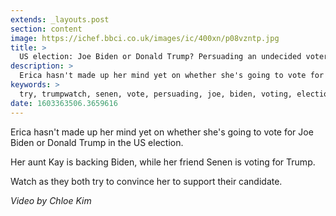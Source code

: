 ```yaml
--- 
extends: _layouts.post 
section: content 
image: https://ichef.bbci.co.uk/images/ic/400xn/p08vzntp.jpg 
title: > 
  US election: Joe Biden or Donald Trump? Persuading an undecided voter 
description: > 
  Erica hasn't made up her mind yet on whether she's going to vote for Joe Biden or Donald Trump in the US election.Her aunt Kay is backing Biden, while her friend Senen is voting for Trump.Watch as they both try to convince her to support their candidate.Video by Chloe Kim 
keywords: > 
  try, trumpwatch, senen, vote, persuading, joe, biden, voting, election, support, mind, undecided, shes, voter, trump, donald 
date: 1603363506.3659616 
--- 
```

<div><p>Erica hasn't made up her mind yet on whether she's going to vote for Joe Biden or Donald Trump in the US election.</p><p>Her aunt Kay is backing Biden, while her friend Senen is voting for Trump. </p><p>Watch as they both try to convince her to support their candidate.</p><p><i class="css-po6dm6-ItalicText e5tfeyi1">Video by Chloe Kim</i></p></div>